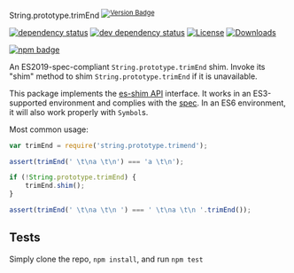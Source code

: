 String.prototype.trimEnd <sup>[![Version Badge][npm-version-svg]][package-url]</sup>

[![dependency status][deps-svg]][deps-url]
[![dev dependency status][dev-deps-svg]][dev-deps-url]
[![License][license-image]][license-url]
[![Downloads][downloads-image]][downloads-url]

[![npm badge][npm-badge-png]][package-url]

An ES2019-spec-compliant `String.prototype.trimEnd` shim. Invoke its "shim" method to shim `String.prototype.trimEnd` if it is unavailable.

This package implements the [es-shim API](https://github.com/es-shims/api) interface. It works in an ES3-supported environment and complies with
the [spec](https://www.ecma-international.org/ecma-262/6.0/#sec-object.assign). In an ES6 environment, it will also work properly with `Symbol`s.

Most common usage:

```js
var trimEnd = require('string.prototype.trimend');

assert(trimEnd(' \t\na \t\n') === 'a \t\n');

if (!String.prototype.trimEnd) {
	trimEnd.shim();
}

assert(trimEnd(' \t\na \t\n ') === ' \t\na \t\n '.trimEnd());
```

## Tests

Simply clone the repo, `npm install`, and run `npm test`

[package-url]: https://npmjs.com/package/string.prototype.trimend

[npm-version-svg]: https://vb.teelaun.ch/es-shims/String.prototype.trimEnd.svg

[deps-svg]: https://david-dm.org/es-shims/String.prototype.trimEnd.svg

[deps-url]: https://david-dm.org/es-shims/String.prototype.trimEnd

[dev-deps-svg]: https://david-dm.org/es-shims/String.prototype.trimEnd/dev-status.svg

[dev-deps-url]: https://david-dm.org/es-shims/String.prototype.trimEnd#info=devDependencies

[npm-badge-png]: https://nodei.co/npm/string.prototype.trimend.png?downloads=true&stars=true

[license-image]: https://img.shields.io/npm/l/string.prototype.trimend.svg

[license-url]: LICENSE

[downloads-image]: https://img.shields.io/npm/dm/string.prototype.trimend.svg

[downloads-url]: https://npm-stat.com/charts.html?package=string.prototype.trimend
